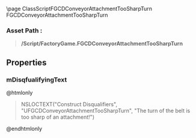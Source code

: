 \page ClassScriptFGCDConveyorAttachmentTooSharpTurn FGCDConveyorAttachmentTooSharpTurn
### Asset Path :
<b><blockquote>/Script/FactoryGame.FGCDConveyorAttachmentTooSharpTurn</blockquote></b>
## Properties

### mDisqfualifyingText
@htmlonly
<blockquote>NSLOCTEXT("Construct Disqualifiers", "UFGCDConveyorAttachmentTooSharpTurn", "The turn of the belt is too sharp of an attachment!")</blockquote>
@endhtmlonly

